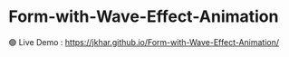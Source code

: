 ﻿# Form-with-Wave-Effect-Animation
🟢 Live Demo : https://jkhar.github.io/Form-with-Wave-Effect-Animation/
